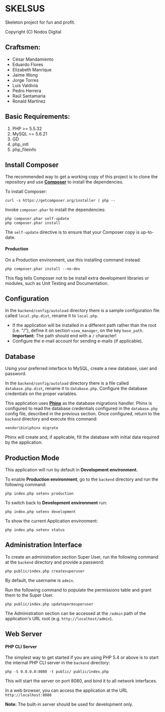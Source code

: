SKELSUS
=======
Skeleton project for fun and profit.

Copyright (C) Nodos Digital  


Craftsmen:
----------
- César Mandamiento
- Eduardo Flores
- Elizabeth Manrique
- Jaime Wong
- Jorge Torres
- Luis Valdivia
- Pedro Herrera
- Raúl Santamaria
- Ronald Martínez


Basic Requirements:
------------------
1. PHP >= 5.5.32
2. MySQL >= 5.6.21
3. GD
4. php_intl
5. php_fileinfo


Install Composer
----------------
The recommended way to get a working copy of this project is to clone the repository and use **[Composer](https://getcomposer.org)** to install the dependencies.

To install Composer:

    curl -s https://getcomposer.org/installer | php --

Invoke `composer.phar` to install the dependencies:

    php composer.phar self-update
    php composer.phar install

The `self-update` directive is to ensure that your Composer copy is up-to-date.

#### Production
On a Production environment, use this installing command instead:

    php composer.phar install --no-dev

This flag tells Composer not to be install extra development libraries or modules, such as Unit Testing and Documentation.


Configuration
-------------
In the `backend/config/autoload` directory there is a sample configuration file called `local.php.dist`, rename it to `local.php`.

- If the application will be installed in a different path rather than the root (i.e. "/"), define it on section `view_manager`, on the key `base_path`. **Important:** The path should end with a `/` character!
- Configure the e-mail account for sending e-mails (if applicable).


Database
--------

Using your preferred interface to MySQL, create a new database, user and password.

In the `backend/config/autoload` directory there is a file called `database.php.dist`, rename it to `database.php`. Configure the database credentials on the proper variables.

This application uses **[Phinx](https://phinx.org)** as the database migrations handler. Phinx is configured to read the database credentials configured in the `database.php` config file, described in the previous section. Once configured, return to the `backend` directory and execute this command:

    vendor\bin\phinx migrate

Phinx will create and, if applicable, fill the database with initial data required by the application.


Production Mode
---------------
This application will run by default in **Development environment.**

To enable **Production environment**, go to the `backend` directory and run the following command:

    php index.php setenv production

To switch back to **Development environment** run:

    php index.php setenv development

To show the current Application environment:

    php index.php setenv status


Administration Interface
------------------------
To create an administration section Super User, run the following command at the `backend` directory and provide a password:

    php public/index.php createsuperuser

By default, the username is `admin`.

Run the following command to populate the permissions table and grant them to the Super User.

    php public/index.php updatepermsuperuser

The Administration section can be accessed at the `/admin` path of the application's URL root (e.g. `http://localhost/admin`).


Web Server
----------

#### PHP CLI Server

The simplest way to get started if you are using PHP 5.4 or above is to start the internal PHP CLI server in the `backend` directory:

    php -S 0.0.0.0:8080 -t public/ public/index.php

This will start the server on port 8080, and bind it to all network interfaces.

In a web browser, you can access the application at the URL `http://localhost:8080`

**Note:** The built-in server should be used for development only.

